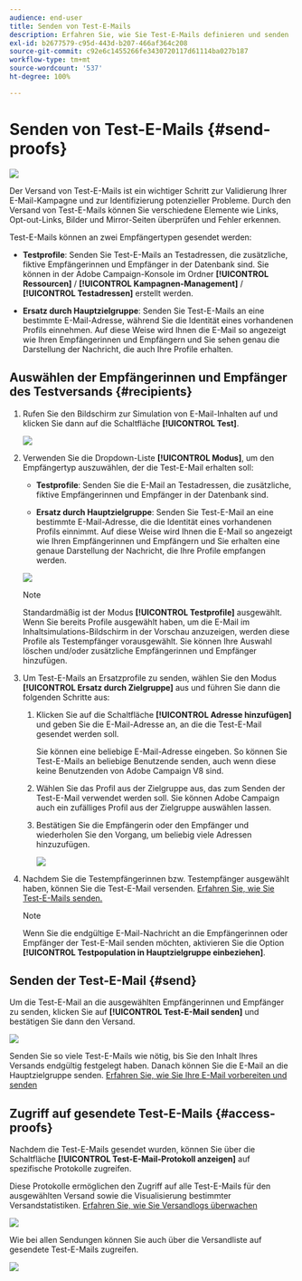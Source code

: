 ```yaml
---
audience: end-user
title: Senden von Test-E-Mails
description: Erfahren Sie, wie Sie Test-E-Mails definieren und senden
exl-id: b2677579-c95d-443d-b207-466af364c208
source-git-commit: c92e6c1455266fe3430720117d61114ba027b187
workflow-type: tm+mt
source-wordcount: '537'
ht-degree: 100%

---
```


# Senden von Test-E-Mails {#send-proofs}

![](../assets/do-not-localize/badge.png)

Der Versand von Test-E-Mails ist ein wichtiger Schritt zur Validierung Ihrer E-Mail-Kampagne und zur Identifizierung potenzieller Probleme. Durch den Versand von Test-E-Mails können Sie verschiedene Elemente wie Links, Opt-out-Links, Bilder und Mirror-Seiten überprüfen und Fehler erkennen.

Test-E-Mails können an zwei Empfängertypen gesendet werden:

* **Testprofile**: Senden Sie Test-E-Mails an Testadressen, die zusätzliche, fiktive Empfängerinnen und Empfänger in der Datenbank sind. Sie können in der Adobe Campaign-Konsole im Ordner **[!UICONTROL Ressourcen]** / **[!UICONTROL Kampagnen-Management]** / **[!UICONTROL Testadressen]** erstellt werden.

* **Ersatz durch Hauptzielgruppe**: Senden Sie Test-E-Mails an eine bestimmte E-Mail-Adresse, während Sie die Identität eines vorhandenen Profils einnehmen. Auf diese Weise wird Ihnen die E-Mail so angezeigt wie Ihren Empfängerinnen und Empfängern und Sie sehen genau die Darstellung der Nachricht, die auch Ihre Profile erhalten.

## Auswählen der Empfängerinnen und Empfänger des Testversands {#recipients}

1. Rufen Sie den Bildschirm zur Simulation von E-Mail-Inhalten auf und klicken Sie dann auf die Schaltfläche **[!UICONTROL Test]**.

   ![](assets/test-button.png)

1. Verwenden Sie die Dropdown-Liste **[!UICONTROL Modus]**, um den Empfängertyp auszuwählen, der die Test-E-Mail erhalten soll:

   * **Testprofile**: Senden Sie die E-Mail an Testadressen, die zusätzliche, fiktive Empfängerinnen und Empfänger in der Datenbank sind.

   * **Ersatz durch Hauptzielgruppe**: Senden Sie Test-E-Mail an eine bestimmte E-Mail-Adresse, die die Identität eines vorhandenen Profils einnimmt. Auf diese Weise wird Ihnen die E-Mail so angezeigt wie Ihren Empfängerinnen und Empfängern und Sie erhalten eine genaue Darstellung der Nachricht, die Ihre Profile empfangen werden.

   ![](assets/test-mode.png)

   >[!NOTE]
   >
   >Standardmäßig ist der Modus **[!UICONTROL Testprofile]** ausgewählt. Wenn Sie bereits Profile ausgewählt haben, um die E-Mail im Inhaltsimulations-Bildschirm in der Vorschau anzuzeigen, werden diese Profile als Testempfänger vorausgewählt. Sie können Ihre Auswahl löschen und/oder zusätzliche Empfängerinnen und Empfänger hinzufügen.

1. Um Test-E-Mails an Ersatzprofile zu senden, wählen Sie den Modus **[!UICONTROL Ersatz durch Zielgruppe]** aus und führen Sie dann die folgenden Schritte aus:

   1. Klicken Sie auf die Schaltfläche **[!UICONTROL Adresse hinzufügen]** und geben Sie die E-Mail-Adresse an, an die die Test-E-Mail gesendet werden soll.

      Sie können eine beliebige E-Mail-Adresse eingeben. So können Sie Test-E-Mails an beliebige Benutzende senden, auch wenn diese keine Benutzenden von Adobe Campaign V8 sind.

   1. Wählen Sie das Profil aus der Zielgruppe aus, das zum Senden der Test-E-Mail verwendet werden soll. Sie können Adobe Campaign auch ein zufälliges Profil aus der Zielgruppe auswählen lassen.

   1. Bestätigen Sie die Empfängerin oder den Empfänger und wiederholen Sie den Vorgang, um beliebig viele Adressen hinzuzufügen.

      ![](assets/substitution.png)

1. Nachdem Sie die Testempfängerinnen bzw. Testempfänger ausgewählt haben, können Sie die Test-E-Mail versenden. [Erfahren Sie, wie Sie Test-E-Mails senden.](#send)

   >[!NOTE]
   >
   >Wenn Sie die endgültige E-Mail-Nachricht an die Empfängerinnen oder Empfänger der Test-E-Mail senden möchten, aktivieren Sie die Option **[!UICONTROL Testpopulation in Hauptzielgruppe einbeziehen]**.

## Senden der Test-E-Mail {#send}

Um die Test-E-Mail an die ausgewählten Empfängerinnen und Empfänger zu senden, klicken Sie auf **[!UICONTROL Test-E-Mail senden]** und bestätigen Sie dann den Versand.

![](assets/send-proof.png)

Senden Sie so viele Test-E-Mails wie nötig, bis Sie den Inhalt Ihres Versands endgültig festgelegt haben. Danach können Sie die E-Mail an die Hauptzielgruppe senden. [Erfahren Sie, wie Sie Ihre E-Mail vorbereiten und senden](../monitor/prepare-send.md)

## Zugriff auf gesendete Test-E-Mails {#access-proofs}

Nachdem die Test-E-Mails gesendet wurden, können Sie über die Schaltfläche **[!UICONTROL Test-E-Mail-Protokoll anzeigen]** auf spezifische Protokolle zugreifen.

Diese Protokolle ermöglichen den Zugriff auf alle Test-E-Mails für den ausgewählten Versand sowie die Visualisierung bestimmter Versandstatistiken. [Erfahren Sie, wie Sie Versandlogs überwachen](../monitor/delivery-logs.md)

![](assets/proof-log.png)

Wie bei allen Sendungen können Sie auch über die Versandliste auf gesendete Test-E-Mails zugreifen.

![](assets/delivery-list.png)
